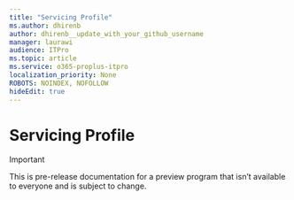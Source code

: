 ```yaml
---
title: "Servicing Profile"
ms.author: dhirenb
author: dhirenb__update_with_your_github_username
manager: laurawi
audience: ITPro
ms.topic: article
ms.service: o365-proplus-itpro
localization_priority: None
ROBOTS: NOINDEX, NOFOLLOW
hideEdit: true
---
```


# Servicing Profile

> [!IMPORTANT]
> This is pre-release documentation for a preview program that isn’t available to everyone and is subject to change.
